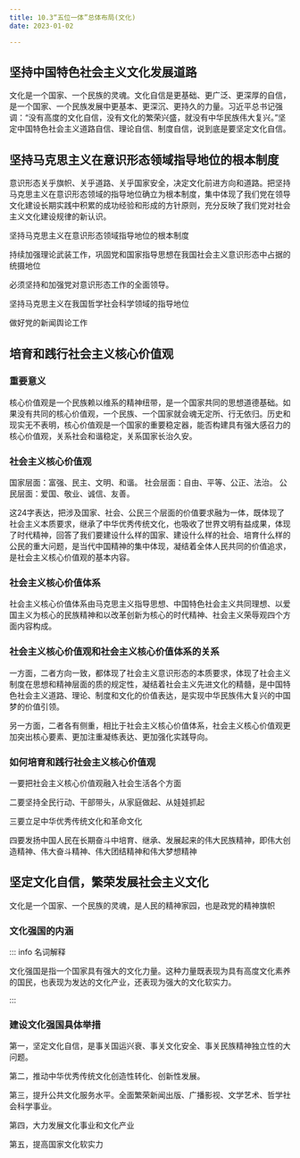 ```yaml
---
title: 10.3“五位一体”总体布局(文化)
date: 2023-01-02

---
```


## 坚持中国特色社会主义文化发展道路 <Badge text="了解" type="tip" />

文化是一个国家、一个民族的灵魂。文化自信是更基础、更广泛、更深厚的自信，是一个国家、一个民族发展中更基本、更深沉、更持久的力量。习近平总书记强调：“没有高度的文化自信，没有文化的繁荣兴盛，就没有中华民族伟大复兴。”坚定中国特色社会主义道路自信、理论自信、制度自信，说到底是要坚定文化自信。

## 坚持马克思主义在意识形态领域指导地位的根本制度 <Badge text="选择题" type="tip" />

意识形态关乎旗帜、关乎道路、关乎国家安全，决定文化前进方向和道路。把坚持马克思主义在意识形态领域的指导地位确立为根本制度，集中体现了我们党在领导文化建设长期实践中积累的成功经验和形成的方针原则，充分反映了我们党对社会主义文化建设规律的新认识。

坚持马克思主义在意识形态领域指导地位的根本制度

持续加强理论武装工作，巩固党和国家指导思想在我国社会主义意识形态中占据的统摄地位

必须坚持和加强党对意识形态工作的全面领导。

坚持马克思主义在我国哲学社会科学领域的指导地位

做好党的新闻舆论工作

## 培育和践行社会主义核心价值观 <Badge text="选择题" type="tip" />

### 重要意义

核心价值观是一个民族赖以维系的精神纽带，是一个国家共同的思想道德基础。如果没有共同的核心价值观，一个民族、一个国家就会魂无定所、行无依归。历史和现实无不表明，核心价值观是一个国家的重要稳定器，能否构建具有强大感召力的核心价值观，关系社会和谐稳定，关系国家长治久安。

### 社会主义核心价值观

国家层面：富强、民主、文明、和谐。
社会层面：自由、平等、公正、法治。
公民层面：爱国、敬业、诚信、友善。

这24字表达，把涉及国家、社会、公民三个层面的价值要求融为一体，既体现了社会主义本质要求，继承了中华优秀传统文化，也吸收了世界文明有益成果，体现了时代精神，回答了我们要建设什么样的国家、建设什么样的社会、培育什么样的公民的重大问题，是当代中国精神的集中体现，凝结着全体人民共同的价值追求，是社会主义核心价值观的基本内容。

### 社会主义核心价值体系

社会主义核心价值体系由马克思主义指导思想、中国特色社会主义共同理想、以爱国主义为核心的民族精神和以改革创新为核心的时代精神、社会主义荣辱观四个方面内容构成。

### 社会主义核心价值观和社会主义核心价值体系的关系

一方面，二者方向一致，都体现了社会主义意识形态的本质要求，体现了社会主义制度在思想和精神层面的质的规定性，凝结着社会主义先进文化的精髓，是中国特色社会主义道路、理论、制度和文化的价值表达，是实现中华民族伟大复兴的中国梦的价值引领。

另一方面，二者各有侧重，相比于社会主义核心价值体系，社会主义核心价值观更加突出核心要素、更加注重凝练表达、更加强化实践导向。

### 如何培育和践行社会主义核心价值观

一要把社会主义核心价值观融入社会生活各个方面

二要坚持全民行动、干部带头，从家庭做起、从娃娃抓起

三要立足中华优秀传统文化和革命文化

四要发扬中国人民在长期奋斗中培育、继承、发展起来的伟大民族精神，即伟大创造精神、伟大奋斗精神、伟大团结精神和伟大梦想精神

## 坚定文化自信，繁荣发展社会主义文化 <Badge text="选择题" type="tip" />

文化是一个国家、一个民族的灵魂，是人民的精神家园，也是政党的精神旗帜

### 文化强国的内涵

::: info 名词解释

文化强国是指一个国家具有强大的文化力量。这种力量既表现为具有高度文化素养的国民，也表现为发达的文化产业，还表现为强大的文化软实力。

:::

### 建设文化强国具体举措

第一，坚定文化自信，是事关国运兴衰、事关文化安全、事关民族精神独立性的大问题。

第二，推动中华优秀传统文化创造性转化、创新性发展。

第三，提升公共文化服务水平。全面繁荣新闻出版、广播影视、文学艺术、哲学社会科学事业。

第四，大力发展文化事业和文化产业

第五，提高国家文化软实力

